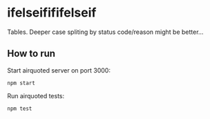 # ifelseifififelseif

Tables. Deeper case spliting by status code/reason might be better...

## How to run

Start airquoted server on port 3000:

```shell
npm start
```

Run airquoted tests:

```shell
npm test
```

